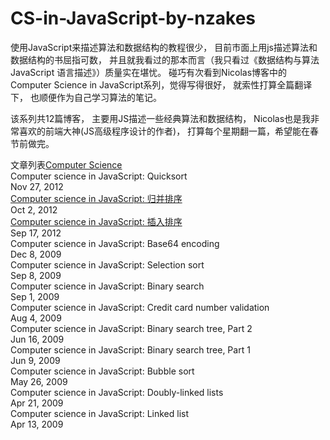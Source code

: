 # CS-in-JavaScript-by-nzakes

使用JavaScript来描述算法和数据结构的教程很少， 目前市面上用js描述算法和数据结构的书屈指可数，
并且就我看过的那本而言（我只看过《数据结构与算法 JavaScript 语言描述》）质量实在堪忧。
碰巧有次看到Nicolas博客中的Computer Science in JavaScript系列，觉得写得很好， 
就索性打算全篇翻译下， 
也顺便作为自己学习算法的笔记。

该系列共12篇博客，
主要用JS描述一些经典算法和数据结构， Nicolas也是我非常喜欢的前端大神(JS高级程序设计的作者)，
打算每个星期翻一篇，希望能在春节前做完。


文章列表[Computer Science](https://www.nczonline.net/blog/tag/computer-science/) <br/>
Computer science in JavaScript: Quicksort<br/>
Nov 27, 2012<br/>
[Computer science in JavaScript: 归并排序](https://github.com/HelloLeeChan/CS-in-JavaScript-by-nzakes/blob/master/%E5%BD%92%E5%B9%B6%E6%8E%92%E5%BA%8F.md)<br/>
Oct 2, 2012<br/>
 [Computer science in JavaScript: 插入排序](https://github.com/HelloLeeChan/CS-in-JavaScript-by-nzakes/blob/master/%E6%8F%92%E5%85%A5%E6%8E%92%E5%BA%8F.md)<br/>
Sep 17, 2012<br/>
Computer science in JavaScript: Base64 encoding<br/>
Dec 8, 2009<br/>
Computer science in JavaScript: Selection sort<br/>
Sep 8, 2009<br/>
Computer science in JavaScript: Binary search<br/>
Sep 1, 2009<br/>
Computer science in JavaScript: Credit card number validation<br/>
Aug 4, 2009<br/>
Computer science in JavaScript: Binary search tree, Part 2<br/>
Jun 16, 2009<br/>
Computer science in JavaScript: Binary search tree, Part 1<br/>
Jun 9, 2009<br/>
Computer science in JavaScript: Bubble sort<br/>
May 26, 2009<br/>
Computer science in JavaScript: Doubly-linked lists<br/>
Apr 21, 2009<br/>
Computer science in JavaScript: Linked list<br/>
Apr 13, 2009<br/>


